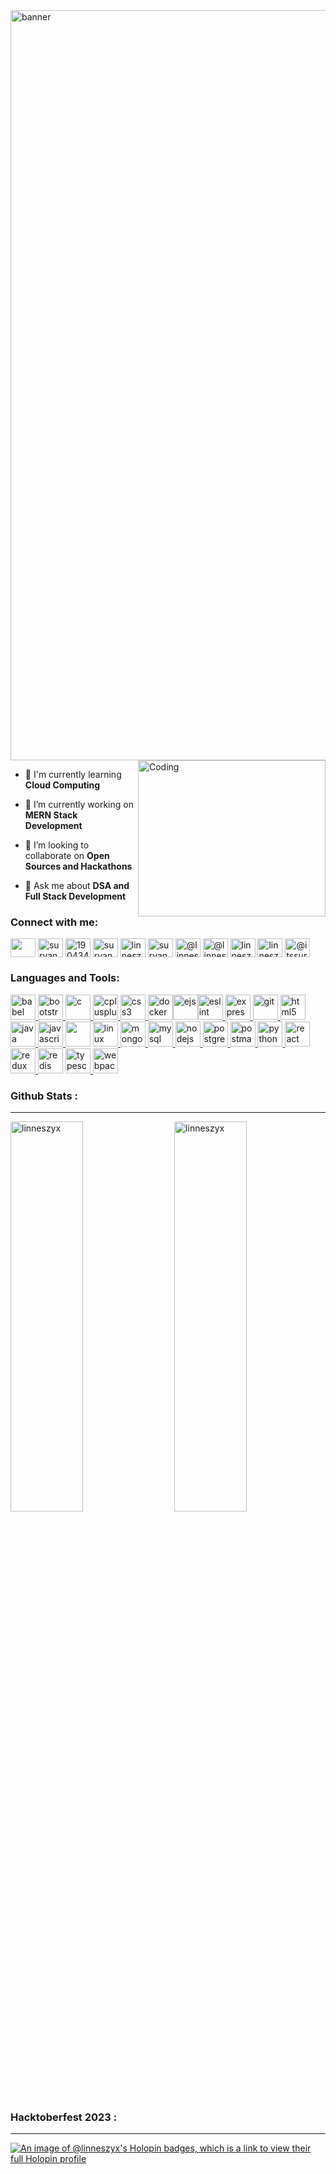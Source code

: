 <img aling="center" alt="banner"  width="1200"  src="https://share.creavite.co/zDUMe0N0W8hN0Mjd.gif">

<img align="right" alt="Coding" width="300" height="250" src="https://cdn.dribbble.com/users/1059583/screenshots/4171367/coding-freak.gif">





- 🌱 I'm currently learning **Cloud Computing**

- 🔭 I’m currently working on **MERN Stack Development**
  
- 👯 I’m looking to collaborate on **Open Sources and Hackathons**

- 💬 Ask me about **DSA and Full Stack Development**


<h3 align="left">Connect with me:</h3>
<p align="left">
<a href="https://twitter.com/linneszyx" target="blank"><img align="center" src="https://www.svgrepo.com/show/452121/twitter-1.svg" height="30" width="40" /></a>
<a href="https://linkedin.com/in/linneszyx/" target="blank"><img align="center" src="https://www.svgrepo.com/show/475661/linkedin-color.svg" alt="suryanshupadhyay" height="30" width="40" /></a>
<a href="https://stackoverflow.com/users/19043453" target="blank"><img align="center" src="https://www.svgrepo.com/show/475686/stackoverflow-color.svg" alt="19043453" height="30" width="40" /></a>
<a href="https://fb.com/suryanshupadyay02i" target="blank"><img align="center" src="https://www.svgrepo.com/show/475647/facebook-color.svg" alt="suryanshupadyay02i" height="30" width="40" /></a>
<a href="https://instagram.com/linneszyx" target="blank"><img align="center" src="https://www.svgrepo.com/show/452229/instagram-1.svg" alt="linneszyx" height="30" width="40" /></a>
<a href="https://www.behance.net/suryansupadhya" target="blank"><img align="center" src="https://www.svgrepo.com/show/475632/behance-color.svg" alt="suryansupadhyay" height="30" width="40" /></a>
<a href="https://hashnode.com/@linneszyx" target="blank"><img align="center" src="https://www.svgrepo.com/show/353859/hashnode-icon.svg" alt="@linneszyx" height="30" width="40" /></a>
<a href="https://medium.com/@linneszyx" target="blank"><img align="center" src="https://www.svgrepo.com/show/355118/medium.svg" alt="@linneszyx" height="30" width="40" /></a>
<a href="https://www.hackerrank.com/linneszyx" target="blank"><img align="center" src="https://img.icons8.com/?size=512&id=h5EUmNCXhSH0&format=png" alt="linneszyx" height="30" width="40" /></a>
<a href="https://www.leetcode.com/linneszyx" target="blank"><img align="center" src="https://img.icons8.com/?size=512&id=wDGo581Ea5Nf&format=png" alt="linneszyx" height="30" width="40" /></a>
<a href="https://www.hackerearth.com/@itssuryanshcooldude346" target="blank"><img align="center" src="https://www.svgrepo.com/show/341890/hackerearth.svg" alt="@itssuryanshcooldude346" height="30" width="40" /></a>
</p>

<h3 align="left">Languages and Tools:</h3>
<p align="left"> <a href="https://babeljs.io/" target="_blank" rel="noreferrer"> <img src="https://www.svgrepo.com/show/353468/babel.svg" alt="babel" width="40" height="40"/> </a><a href="https://getbootstrap.com" target="_blank" rel="noreferrer"> <img src="https://www.svgrepo.com/show/353498/bootstrap.svg" alt="bootstrap" width="40" height="40"/> </a> <a href="https://www.cprogramming.com/" target="_blank" rel="noreferrer"> <img src="https://img.icons8.com/?size=512&id=40670&format=png" alt="c" width="40" height="40"/> </a> <a href="https://www.w3schools.com/cpp/" target="_blank" rel="noreferrer"> <img src="https://img.icons8.com/?size=512&id=40669&format=png" alt="cplusplus" width="40" height="40"/> </a> <a href="https://www.w3schools.com/css/" target="_blank" rel="noreferrer"> <img src="https://www.svgrepo.com/show/452185/css-3.svg" alt="css3" width="40" height="40"/> </a> <a href="https://www.docker.com/" target="_blank" rel="noreferrer"><img src="https://www.svgrepo.com/show/448221/docker.svg" alt="docker" width="40" height="40"></a><a href="https://ejs.co/" target="_blank" rel="noreferrer"><img src="https://www.svgrepo.com/show/373574/ejs.svg" alt="ejs" width="40" height="40"/></a><a href="https://eslint.org/" target="_blank" rel="noreferrer"><img src="https://www.svgrepo.com/show/353709/eslint.svg" alt="eslint" width="40" height="40" /></a><a href="https://expressjs.com" target="_blank" rel="noreferrer"> <img src="https://img.icons8.com/?size=512&id=9Gfx4Dfxl0JK&format=png" alt="express" width="40" height="40"/> </a> <a href="https://git-scm.com/" target="_blank" rel="noreferrer"> <img src="https://www.svgrepo.com/show/452210/git.svg" alt="git" width="40" height="40"/> </a> <a href="https://www.w3.org/html/" target="_blank" rel="noreferrer"> <img src="https://www.svgrepo.com/show/452228/html-5.svg" alt="html5" width="40" height="40"/> </a> <a href="https://www.java.com" target="_blank" rel="noreferrer"> <img src="https://www.svgrepo.com/show/452234/java.svg" alt="java" width="40" height="40"/> </a> <a href="https://developer.mozilla.org/en-US/docs/Web/JavaScript" target="_blank" rel="noreferrer"> <img src="https://www.svgrepo.com/show/353925/javascript.svg" alt="javascript" width="40" height="40"/> </a> <a href="https://jestjs.io/" target="_blank" rel="noreferrer"><img src="https://www.svgrepo.com/show/353930/jest.svg" width="40" height="40"></a> <a href="https://www.linux.org/" target="_blank" rel="noreferrer"> <img src="https://www.svgrepo.com/show/448236/linux.svg" alt="linux" width="40" height="40"/> </a> <a href="https://www.mongodb.com/" target="_blank" rel="noreferrer"> <img src="https://www.svgrepo.com/show/331488/mongodb.svg" alt="mongodb" width="40" height="40"/> </a> <a href="https://www.mysql.com/" target="_blank" rel="noreferrer"> <img src="https://www.svgrepo.com/show/303251/mysql-logo.svg" alt="mysql" width="40" height="40"/> </a> <a href="https://nodejs.org" target="_blank" rel="noreferrer"> <img src="https://www.svgrepo.com/show/303266/nodejs-icon-logo.svg" alt="nodejs" width="40" height="40"/> </a> <a href="https://www.postgresql.org" target="_blank" rel="noreferrer"> <img src="https://www.svgrepo.com/show/303301/postgresql-logo.svg" alt="postgresql" width="40" height="40"/> </a>  <a href="https://postman.com" target="_blank" rel="noreferrer"> <img src="https://www.svgrepo.com/show/354202/postman-icon.svg" alt="postman" width="40" height="40"/> </a> <a href="https://www.python.org" target="_blank" rel="noreferrer"> <img src="https://www.svgrepo.com/show/452091/python.svg" alt="python" width="40" height="40"/> </a> <a href="https://reactjs.org/" target="_blank" rel="noreferrer"> <img src="https://www.svgrepo.com/show/452092/react.svg" alt="react" width="40" height="40"/> </a> <a href="https://redux.js.org" target="_blank" rel="noreferrer"> <img src="https://www.svgrepo.com/show/303557/redux-logo.svg" alt="redux" width="40" height="40"/> </a><a href="https://redis.io/" target="_blank" rel="noreferrer" ><img src="https://www.svgrepo.com/show/354272/redis.svg" width="40" height="40" alt="redis"></a>
<a href="https://www.typescriptlang.org/" target="_blank" rel="noreferrer"><img src="https://www.svgrepo.com/show/374144/typescript.svg" alt="typescript" width="40" height="40"></a><a href="https://webpack.js.org" target="_blank" rel="noreferrer"> <img src="https://www.svgrepo.com/show/354552/webpack.svg" alt="webpack" width="40" height="40" alt="webpack"/> </a> </p>


<h3 align="left">Github Stats : </h3><hr>
<img align="right" src="https://github-readme-stats.vercel.app/api?username=linneszyx&show_icons=true&theme=tokyonight&title_color=745d6e&text_color=d1159f&hide_border=true&locale=en" alt="linneszyx" width="48%" height="40%"><img src="https://github-readme-streak-stats.herokuapp.com/?user=linneszyx&theme=tokyonight" alt="linneszyx" width="48%" height="40%">

<h3 align="left">Hacktoberfest 2023 : </h3><hr>

[![An image of @linneszyx's Holopin badges, which is a link to view their full Holopin profile](https://holopin.me/linneszyx)](https://holopin.io/@linneszyx)
